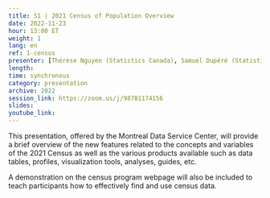 ```yaml
---
title: S1 | 2021 Census of Population Overview
date: 2022-11-23
hour: 13:00 ET
weight: 1
lang: en
ref: 1-census
presenter: [Thérèse Nguyen (Statistics Canada), Samuel Dupéré (Statistics Canada)]
length:
time: synchronous
category: presentation
archive: 2022
session_link: https://zoom.us/j/98781174156
slides:
youtube_link:
---
```

This presentation, offered by the Montreal Data Service Center, will provide a brief overview of the new features related to the concepts and variables of the 2021 Census as well as the various products available such as data tables, profiles, visualization tools, analyses, guides, etc. <!--more-->

A demonstration on the census program webpage will also be included to teach participants how to effectively find and use census data.
